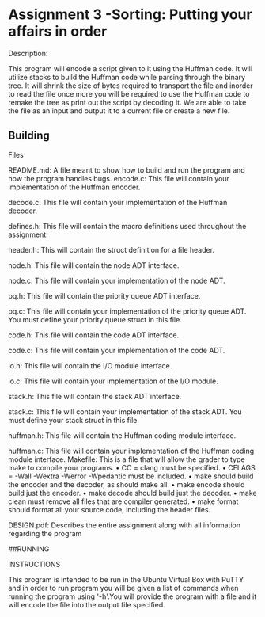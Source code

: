 # Assignment 3 -Sorting: Putting your affairs in order
Description:

This program will encode a script given to it using the Huffman code. It will utilize stacks to build the Huffman code while parsing through the binary tree. It will shrink the size of bytes required to transport the file and inorder to read the file once more you will be required to use the Huffman code to remake the tree as print out the script by decoding it. We are able to take the file as an input and output it to a current file or create a new file.

## Building

Files

README.md: A file meant to show how to build and run the program and how the program handles bugs. 
encode.c: This file will contain your implementation of the Huffman encoder. 

decode.c: This file will contain your implementation of the Huffman decoder. 

defines.h: This file will contain the macro definitions used throughout the assignment.  

header.h: This will contain the struct definition for a file header.  

node.h: This file will contain the node ADT interface.   

node.c: This file will contain your implementation of the node ADT. 

pq.h: This file will contain the priority queue ADT interface.   

pq.c: This file will contain your implementation of the priority queue ADT. You must define your priority queue struct in this file. 

code.h: This file will contain the code ADT interface.   

code.c: This file will contain your implementation of the code ADT. 

io.h: This file will contain the I/O module interface.   

io.c: This file will contain your implementation of the I/O module. 

stack.h: This file will contain the stack ADT interface.   

stack.c: This file will contain your implementation of the stack ADT. You must define your stack struct in this file. 

huffman.h: This file will contain the Huffman coding module interface.   

huffman.c: This file will contain your implementation of the Huffman coding module interface. 
Makefile: This is a file that will allow the grader to type make to compile your programs. • CC = clang must be specified. 
• CFLAGS = -Wall -Wextra -Werror -Wpedantic must be included. 
• make should build the encoder and the decoder, as should make all. 
• make encode should build just the encoder.
• make decode should build just the decoder. 
• make clean must remove all files that are compiler generated. 
• make format should format all your source code, including the header files. 

DESIGN.pdf: Describes the entire assignment along with all information regarding the program

##RUNNING

INSTRUCTIONS

This program is intended to be run in the Ubuntu Virtual Box with PuTTY and in order to run program you will be given a list of commands when running the program using '-h'.You will provide the program with a file and it will encode the file into the output file specified.


